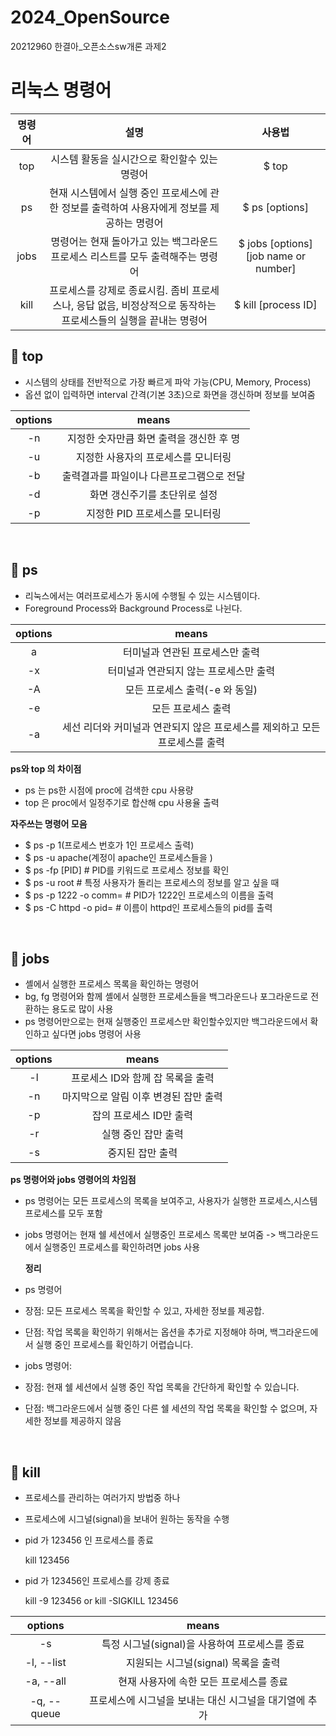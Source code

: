 # 2024_OpenSource
20212960 한결아_오픈소스sw개론 과제2

# 리눅스 명령어
|명령어|설명|사용법|
|:---:|:---:|:--------------:|
|top|시스템 활동을 실시간으로 확인할수 있는 명령어|$ top|
|ps|현재 시스템에서 실행 중인 프로세스에 관한 정보를 출력하여 사용자에게 정보를 제공하는 명령어|$ ps [options]|
|jobs|명령어는 현재 돌아가고 있는 백그라운드 프로세스 리스트를 모두 출력해주는 명령어|$ jobs [options] [job name or number]|
|kill|프로세스를 강제로 종료시킴. 좀비 프로세스나, 응답 없음, 비정상적으로 동작하는 프로세스들의 실행을 끝내는 명령어|$ kill [process ID]|

## 📍 top 
+ 시스템의 상태를 전반적으로 가장 빠르게 파악 가능(CPU, Memory, Process)
+ 옵션 없이 입력하면 interval 간격(기본 3초)으로 화면을 갱신하며 정보를 보여줌

|options|means|
|:---:|:---:|
|-n|지정한 숫자만큼 화면 출력을 갱신한 후 명|
|-u|지정한 사용자의 프로세스를 모니터링|
|-b|출력결과를 파일이나 다른프로그램으로 전달|
|-d|화면 갱신주기를 초단위로 설정|
|-p|지정한 PID 프로세스를 모니터링|
<br>


## 📍 ps
+ 리눅스에서는 여러프로세스가 동시에 수행될 수 있는 시스템이다.
+ Foreground Process와 Background Process로 나뉜다.

|options|means|
|:---:|:---:|
|a|터미널과 연관된 프로세스만 출력|
|-x|터미널과 연관되지 않는 프로세스만 출력|
|-A|모든 프로세스 출력(-e 와 동일)|
|-e|모든 프로세스 출력|
|-a|세선 리더와 커미널과 연관되지 않은 프로세스를 제외하고 모든 프로세스를 출력|

**ps와 top 의 차이점**
+ ps 는 ps한 시점에 proc에 검색한 cpu 사용량
+ top 은 proc에서 일정주기로 합산해 cpu 사용율 출력

**자주쓰는 명령어 모음**
  + $ ps -p 1(프로세스 번호가 1인 프로세스 출력)
  + $ ps -u apache(계정이 apache인 프로세스들을 )
  + $ ps -fp [PID] # PID를 키워드로 프로세스 정보를 확인
  + $ ps -u root # 특정 사용자가 돌리는 프로세스의 정보를 알고 싶을 때
  + $ ps -p 1222 -o comm= # PID가 1222인 프로세스의 이름을 출력
  + $ ps -C httpd -o pid= # 이름이 httpd인 프로세스들의 pid를 출력
<br>

## 📍 jobs
+ 셸에서 실행한 프로세스 목록을 확인하는 명령어
+ bg, fg 명령어와 함께 셸에서 실행한 프로세스들을 백그라운드나 포그라운드로 전환하는 용도로 많이 사용
+ ps 명령어만으로는 현재 실행중인 프로세스만 확인할수있지만 백그라운드에서 확인하고 싶다면 jobs 명령어 사용

|options|means|
|:---:|:---:|
|-l|프로세스 ID와 함께 잡 목록을 출력|
|-n|마지막으로 알림 이후 변경된 잡만 출력|
|-p|잡의 프로세스 ID만 출력|
|-r|실행 중인 잡만 출력|
|-s|중지된 잡만 출력|

**ps 명령어와 jobs 영령어의 차임점**
+ ps 명령어는 모든 프로세스의 목록을 보여주고, 사용자가 실행한 프로세스,시스템프로세스를 모두 포함
+ jobs 명령어는 현재 쉘 세션에서 실행중인 프로세스 목록만 보여줌 -> 백그라운드에서 실행중인 프로세스를 확인하려면 jobs 사용

  **정리**
+ ps 명령어
+   장점: 모든 프로세스 목록을 확인할 수 있고, 자세한 정보를 제공합.
+   단점: 작업 목록을 확인하기 위해서는 옵션을 추가로 지정해야 하며, 백그라운드에서 실행 중인 프로세스를 확인하기 어렵습니다.
+ jobs 명령어:
+   장점: 현재 쉘 세션에서 실행 중인 작업 목록을 간단하게 확인할 수 있습니다.
+   단점: 백그라운드에서 실행 중인 다른 쉘 세션의 작업 목록을 확인할 수 없으며, 자세한 정보를 제공하지 않음
<br>

## 📍 kill
+ 프로세스를 관리하는 여러가지 방법중 하나
+ 프로세스에 시그널(signal)을 보내어 원하는 동작을 수행

+ pid 가 123456 인 프로세스를 종료

  kill 123456

+ pid 가 123456인 프로세스를 강제 종료

  kill -9 123456 or kill -SIGKILL 123456

  
  
|options|means|
|:---:|:---:|
|-s|특정 시그널(signal)을 사용하여 프로세스를 종료|
|-l, --list|지원되는 시그널(signal) 목록을 출력|
|-a, --all|현재 사용자에 속한 모든 프로세스를 종료|
|-q, --queue|프로세스에 시그널을 보내는 대신 시그널을 대기열에 추가|


<br>

